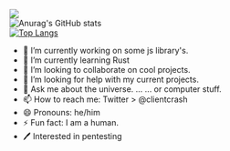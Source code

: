![](https://komarev.com/ghpvc/?username=clientcrash)  
![Anurag's GitHub stats](https://github-readme-stats.vercel.app/api?username=clientcrash&show_icons=true&theme=radical)   
[![Top Langs](https://github-readme-stats.vercel.app/api/top-langs/?username=clientcrash&layout=compact&theme=tokyonight&langs_count=10)](https://github.com/anuraghazra/github-readme-stats)
- 🔭 I’m currently working on some js library's.
- 🌱 I’m currently learning Rust
- 👯 I’m looking to collaborate on cool projects.
- 🤔 I’m looking for help with my current projects.
- 💬 Ask me about the universe. ... ... or computer stuff.
- 📫 How to reach me: Twitter > @clientcrash
- 😄 Pronouns: he/him
- ⚡ Fun fact: I am a human.
- 🖊 Interested in pentesting
